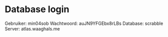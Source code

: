 Database login
========

Gebruiker:	min04sob
Wachtwoord:	auJN9YFGEbx8rLBs
Database:	scrabble
Server:		atlas.waaghals.me
